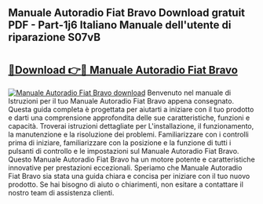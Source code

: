 ## Manuale Autoradio Fiat Bravo Download gratuit PDF - Part-1j6 Italiano Manuale dell'utente di riparazione S07vB

# <h2><a href="http://dfgagj.blite.top/?on=Manuale+Autoradio+Fiat+Bravo">🔗Download 👉🔴 Manuale Autoradio Fiat Bravo</a></h2>

[![Manuale Autoradio Fiat Bravo download](https://i.imgur.com/lujVjoI.png)](http://dfgagj.blite.top/?on=Manuale+Autoradio+Fiat+Bravo)
Benvenuto nel manuale di Istruzioni per il tuo Manuale Autoradio Fiat Bravo appena consegnato. Questa guida completa è progettata per aiutarti a iniziare con il tuo prodotto e darti una comprensione approfondita delle sue caratteristiche, funzioni e capacità. Troverai istruzioni dettagliate per L'installazione, il funzionamento, la manutenzione e la risoluzione dei problemi. Familiarizzare con i controlli prima di iniziare, familiarizzare con la posizione e la funzione di tutti i pulsanti di controllo e le impostazioni sul Manuale Autoradio Fiat Bravo. Questo Manuale Autoradio Fiat Bravo ha un motore potente e caratteristiche innovative per prestazioni eccezionali. Speriamo che Manuale Autoradio Fiat Bravo sia stata una guida chiara e concisa per iniziare con il tuo nuovo prodotto. Se hai bisogno di aiuto o chiarimenti, non esitare a contattare il nostro team di assistenza clienti.
